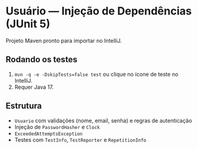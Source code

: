 # Usuário — Injeção de Dependências (JUnit 5)

Projeto Maven pronto para importar no IntelliJ.

## Rodando os testes
1. `mvn -q -e -DskipTests=false test` ou clique no ícone de teste no IntelliJ.
2. Requer Java 17.

## Estrutura
- `Usuario` com validações (nome, email, senha) e regras de autenticação
- Injeção de `PasswordHasher` e `Clock`
- `ExceededAttemptsException`
- Testes com `TestInfo`, `TestReporter` e `RepetitionInfo`
